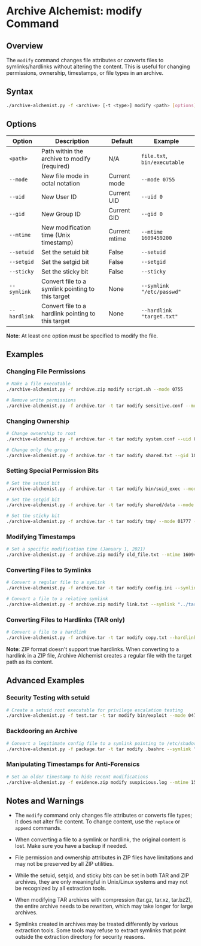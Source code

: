 # Archive Alchemist: modify Command

## Overview

The `modify` command changes file attributes or converts files to symlinks/hardlinks without altering the content. This is useful for changing permissions, ownership, timestamps, or file types in an archive.

## Syntax

```bash
./archive-alchemist.py -f <archive> [-t <type>] modify <path> [options]
```

## Options

| Option | Description | Default | Example |
|--------|-------------|---------|---------|
| `<path>` | Path within the archive to modify (required) | N/A | `file.txt`, `bin/executable` |
| `--mode` | New file mode in octal notation | Current mode | `--mode 0755` |
| `--uid` | New User ID | Current UID | `--uid 0` |
| `--gid` | New Group ID | Current GID | `--gid 0` |
| `--mtime` | New modification time (Unix timestamp) | Current mtime | `--mtime 1609459200` |
| `--setuid` | Set the setuid bit | False | `--setuid` |
| `--setgid` | Set the setgid bit | False | `--setgid` |
| `--sticky` | Set the sticky bit | False | `--sticky` |
| `--symlink` | Convert file to a symlink pointing to this target | None | `--symlink "/etc/passwd"` |
| `--hardlink` | Convert file to a hardlink pointing to this target | None | `--hardlink "target.txt"` |

**Note**: At least one option must be specified to modify the file.

## Examples

### Changing File Permissions

```bash
# Make a file executable
./archive-alchemist.py -f archive.zip modify script.sh --mode 0755

# Remove write permissions
./archive-alchemist.py -f archive.tar -t tar modify sensitive.conf --mode 0444
```

### Changing Ownership

```bash
# Change ownership to root
./archive-alchemist.py -f archive.tar -t tar modify system.conf --uid 0 --gid 0

# Change only the group
./archive-alchemist.py -f archive.tar -t tar modify shared.txt --gid 100
```

### Setting Special Permission Bits

```bash
# Set the setuid bit
./archive-alchemist.py -f archive.tar -t tar modify bin/suid_exec --mode 0755 --setuid --uid 0

# Set the setgid bit
./archive-alchemist.py -f archive.tar -t tar modify shared/data --mode 0775 --setgid --gid 50

# Set the sticky bit
./archive-alchemist.py -f archive.tar -t tar modify tmp/ --mode 01777 --sticky
```

### Modifying Timestamps

```bash
# Set a specific modification time (January 1, 2021)
./archive-alchemist.py -f archive.zip modify old_file.txt --mtime 1609459200
```

### Converting Files to Symlinks

```bash
# Convert a regular file to a symlink
./archive-alchemist.py -f archive.tar -t tar modify config.ini --symlink "/etc/app/config.ini"

# Convert a file to a relative symlink
./archive-alchemist.py -f archive.zip modify link.txt --symlink "../target.txt"
```

### Converting Files to Hardlinks (TAR only)

```bash
# Convert a file to a hardlink
./archive-alchemist.py -f archive.tar -t tar modify copy.txt --hardlink "original.txt"
```

**Note**: ZIP format doesn't support true hardlinks. When converting to a hardlink in a ZIP file, Archive Alchemist creates a regular file with the target path as its content.

## Advanced Examples

### Security Testing with setuid

```bash
# Create a setuid root executable for privilege escalation testing
./archive-alchemist.py -f test.tar -t tar modify bin/exploit --mode 04755 --setuid --uid 0
```

### Backdooring an Archive

```bash
# Convert a legitimate config file to a symlink pointing to /etc/shadow
./archive-alchemist.py -f package.tar -t tar modify .bashrc --symlink "/etc/shadow"
```

### Manipulating Timestamps for Anti-Forensics

```bash
# Set an older timestamp to hide recent modifications
./archive-alchemist.py -f evidence.zip modify suspicious.log --mtime 1577836800  # Jan 1, 2020
```

## Notes and Warnings

- The `modify` command only changes file attributes or converts file types; it does not alter file content. To change content, use the `replace` or `append` commands.

- When converting a file to a symlink or hardlink, the original content is lost. Make sure you have a backup if needed.

- File permission and ownership attributes in ZIP files have limitations and may not be preserved by all ZIP utilities.

- While the setuid, setgid, and sticky bits can be set in both TAR and ZIP archives, they are only meaningful in Unix/Linux systems and may not be recognized by all extraction tools.

- When modifying TAR archives with compression (tar.gz, tar.xz, tar.bz2), the entire archive needs to be rewritten, which may take longer for large archives.

- Symlinks created in archives may be treated differently by various extraction tools. Some tools may refuse to extract symlinks that point outside the extraction directory for security reasons.